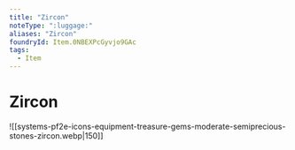 ```yaml
---
title: "Zircon"
noteType: ":luggage:"
aliases: "Zircon"
foundryId: Item.0NBEXPcGyvjo9GAc
tags:
  - Item
---
```


# Zircon
![[systems-pf2e-icons-equipment-treasure-gems-moderate-semiprecious-stones-zircon.webp|150]]
